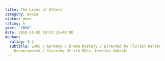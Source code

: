 ```yaml
---
title: The Lives of Others
category: movie
status: done
rating: 5
year: "2006"
date: 2019-11-02 19:03:25+08:00
douban:
  rating: 9.2
  subtitle: 2006 / Germany / Drama Mystery / Directed by Florian Henckel von
    Donnersmarck / Starring Ulrich Mühe, Martina Gedeck
---
```



